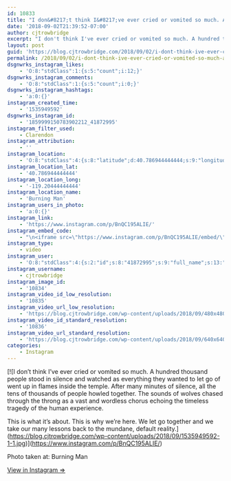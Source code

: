 ```yaml
---
id: 10833
title: "I don&#8217;t think I&#8217;ve ever cried or vomited so much. A hundred thousand people stood in silence and watched as everything they wanted to let go of went up in flames inside the temple. After many minutes of silence, all the tens of thousands of people howled together. The sounds of wolves chased through the throng as a vast and wordless chorus echoing the timeless tragedy of the human experience.\n\nThis is what it&#8217;s about. This is why we&#8217;re here. We let go together and we take our many lessons back to the mundane, default reality."
date: '2018-09-02T21:39:52-07:00'
author: cjtrowbridge
excerpt: "I don't think I've ever cried or vomited so much. A hundred thousand people stood in silence and watched as everything they wanted to let go of went up in flames inside the temple. After many minutes of silence, all the tens of thousands of people howled together. The sounds of wolves chased through the throng as a vast and wordless chorus echoing the timeless tragedy of the human experience.\n\nThis is what it's about. This is why we're here. We let go together and we take our many lessons back to the mundane, default reality."
layout: post
guid: 'https://blog.cjtrowbridge.com/2018/09/02/i-dont-think-ive-ever-cried-or-vomited-so-much-a-hundred-thousand-people-stood-in-silence-and-watched-as-everything-they-wanted-to-let-go-of-went-up-in-flames-inside-the-temple-after-many-minute/'
permalink: /2018/09/02/i-dont-think-ive-ever-cried-or-vomited-so-much-a-hundred-thousand-people-stood-in-silence-and-watched-as-everything-they-wanted-to-let-go-of-went-up-in-flames-inside-the-temple-after-many-minute/
dsgnwrks_instagram_likes:
    - 'O:8:"stdClass":1:{s:5:"count";i:12;}'
dsgnwrks_instagram_comments:
    - 'O:8:"stdClass":1:{s:5:"count";i:0;}'
dsgnwrks_instagram_hashtags:
    - 'a:0:{}'
instagram_created_time:
    - '1535949592'
dsgnwrks_instagram_id:
    - '1859999150783902212_41872995'
instagram_filter_used:
    - Clarendon
instagram_attribution:
    - ''
instagram_location:
    - 'O:8:"stdClass":4:{s:8:"latitude";d:40.786944444444;s:9:"longitude";d:-119.20444444444;s:4:"name";s:11:"Burning Man";s:2:"id";i:374034639;}'
instagram_location_lat:
    - '40.786944444444'
instagram_location_long:
    - '-119.20444444444'
instagram_location_name:
    - 'Burning Man'
instagram_users_in_photo:
    - 'a:0:{}'
instagram_link:
    - 'https://www.instagram.com/p/BnQC195ALIE/'
instagram_embed_code:
    - "\n<iframe src=\"https://www.instagram.com/p/BnQC195ALIE/embed/\" width=\"612\" height=\"710\" frameborder=\"0\" scrolling=\"no\" allowtransparency=\"true\" class=\"insta-image-embed\"></iframe>\n"
instagram_type:
    - video
instagram_user:
    - 'O:8:"stdClass":4:{s:2:"id";s:8:"41872995";s:9:"full_name";s:13:"CJ Trowbridge";s:15:"profile_picture";s:141:"https://scontent.cdninstagram.com/vp/2a0bf6ee9c80fb714d5a904ec5a3e35b/5C2F601C/t51.2885-19/s150x150/13724650_1188772791164794_142557231_a.jpg";s:8:"username";s:12:"cjtrowbridge";}'
instagram_username:
    - cjtrowbridge
instagram_image_id:
    - '10834'
instagram_video_id_low_resolution:
    - '10835'
instagram_video_url_low_resolution:
    - 'https://blog.cjtrowbridge.com/wp-content/uploads/2018/09/480x480-video-1535949592.mp4'
instagram_video_id_standard_resolution:
    - '10836'
instagram_video_url_standard_resolution:
    - 'https://blog.cjtrowbridge.com/wp-content/uploads/2018/09/640x640-video-1535949592.mp4'
categories:
    - Instagram
---
```


[![I don’t think I’ve ever cried or vomited so much. A hundred thousand people stood in silence and watched as everything they wanted to let go of went up in flames inside the temple. After many minutes of silence, all the tens of thousands of people howled together. The sounds of wolves chased through the throng as a vast and wordless chorus echoing the timeless tragedy of the human experience.

This is what it’s about. This is why we’re here. We let go together and we take our many lessons back to the mundane, default reality.](https://blog.cjtrowbridge.com/wp-content/uploads/2018/09/1535949592-1-1.jpg)](https://www.instagram.com/p/BnQC195ALIE/)

Photo taken at: Burning Man

[View in Instagram ⇒](https://www.instagram.com/p/BnQC195ALIE/)